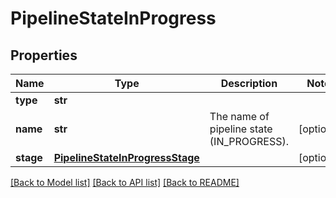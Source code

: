 # PipelineStateInProgress

## Properties
Name | Type | Description | Notes
------------ | ------------- | ------------- | -------------
**type** | **str** |  | 
**name** | **str** | The name of pipeline state (IN_PROGRESS). | [optional] 
**stage** | [**PipelineStateInProgressStage**](PipelineStateInProgressStage.md) |  | [optional] 

[[Back to Model list]](../README.md#documentation-for-models) [[Back to API list]](../README.md#documentation-for-api-endpoints) [[Back to README]](../README.md)



